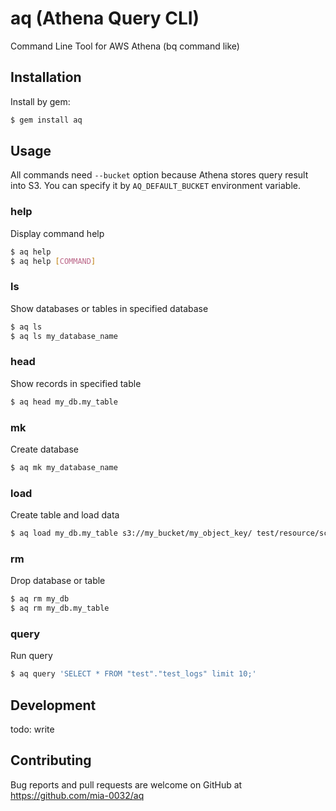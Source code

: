 # aq (Athena Query CLI)

Command Line Tool for AWS Athena (bq command like)

## Installation

Install by gem:

```bash
$ gem install aq
```

## Usage

All commands need `--bucket` option because Athena stores query result into S3.
You can specify it by `AQ_DEFAULT_BUCKET` environment variable.

### help

Display command help

```bash
$ aq help
$ aq help [COMMAND]
```

### ls

Show databases or tables in specified database

```bash
$ aq ls
$ aq ls my_database_name
```

### head

Show records in specified table

```bash
$ aq head my_db.my_table
```

### mk

Create database

```bash
$ aq mk my_database_name
```

### load

Create table and load data

```bash
$ aq load my_db.my_table s3://my_bucket/my_object_key/ test/resource/schema.json --partitioning dt:string
```

### rm

Drop database or table

```bash
$ aq rm my_db
$ aq rm my_db.my_table
```

### query

Run query

```bash
$ aq query 'SELECT * FROM "test"."test_logs" limit 10;'
```

## Development

todo: write

## Contributing

Bug reports and pull requests are welcome on GitHub at https://github.com/mia-0032/aq
